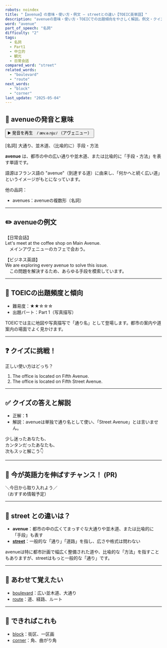 ```yaml
---
robots: noindex
title: "【avenue】の意味・使い方・例文 ― streetとの違い【TOEIC英単語】"
description: "avenueの意味・使い方・TOEICでの出題傾向をやさしく解説。例文・クイズ付きでstreetとの違いもわかりやすく学べます。"
word: "avenue"
part_of_speech: "名詞"
difficulty: "2"
tags:
  - 名詞
  - Part1
  - 中立的
  - 観光
  - 日常会話
compared_word: "street"
related_words:
  - "boulevard"
  - "route"
next_words:
  - "block"
  - "corner"
last_update: "2025-05-04"
---
```


## 🔰 avenueの発音と意味

<button class="play-audio" onclick="playTTS('avenue')">
  <span class="play-audio-main">
    ▶️ 発音を再生　/ˈæv.ə.njuː/
  </span>
  <span class="play-audio-sub">
    （アヴェニュー）
  </span>
</button>

[名詞] 大通り、並木道、（比喩的に）手段・方法

**avenue** は、都市の中の広い通りや並木道、または比喩的に「手段・方法」を表す単語です。

語源はフランス語の "avenue"（到達する道）に由来し、「何かへと続く広い道」というイメージがもとになっています。

他の品詞：  
- avenues：avenueの複数形（名詞）

---

## ✏️ avenueの例文

【日常会話】  
Let's meet at the coffee shop on Main Avenue.  
　メインアヴェニューのカフェで会おう。

【ビジネス英語】  
We are exploring every avenue to solve this issue.  
　この問題を解決するため、あらゆる手段を模索しています。

---

## 🎯 TOEICの出題頻度と傾向

- 難易度：★★☆☆☆
- 出題パート：Part 1（写真描写）

TOEICでは主に地図や写真描写で「通り名」として登場します。都市の案内や道案内の場面でよく見かけます。

---

## ❓ クイズに挑戦！

正しい使い方はどっち？

1. The office is located on Fifth Avenue.  
2. The office is located on Fifth Street Avenue.

---

## ✅ クイズの答えと解説

- 正解：**1**
- 解説：avenueは単独で通り名として使い、「Street Avenue」とは言いません。

少し迷ったあなたも、  
カンタンだったあなたも、  
次もスッと解こう👇️

---

## 🚀 今が英語力を伸ばすチャンス！ (PR)

<div class="info-center">
＼今日から取り入れよう／<br>  
（おすすめ情報予定）
</div>

---

## 🤔  street との違いは？

- **avenue**：都市の中の広くてまっすぐな大通りや並木道、または比喩的に「手段」も表す
- **[street](/street)**：一般的な「通り」「道路」を指し、広さや格式は問わない

avenueは特に都市計画で幅広く整備された道や、比喩的な「方法」を指すこともありますが、streetはもっと一般的な「通り」です。

---

## 🧩 あわせて覚えたい

- [boulevard](/boulevard)：広い並木道、大通り
- [route](/route)：道、経路、ルート

---

## 📖 できればこれも

- [block](/block)：街区、一区画
- [corner](/corner)：角、曲がり角

<!-- cvid: aid27_bid21 -->
